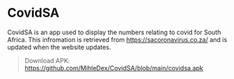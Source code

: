 # CovidSA
CovidSA is an app used to display the numbers relating to covid for South Africa. This infromation is retrieved from https://sacoronavirus.co.za/ and is updated when the website updates.
>Download APK: https://github.com/MihleDex/CovidSA/blob/main/covidsa.apk
